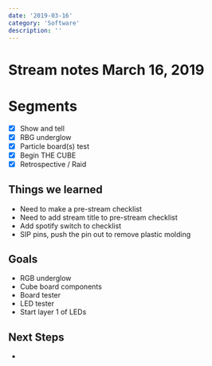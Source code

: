 ```yaml
---
date: '2019-03-16'
category: 'Software'
description: ''
---
```


# Stream notes March 16, 2019

# Segments

- [x] Show and tell
- [x] RBG underglow
- [x] Particle board(s) test
- [x] Begin THE CUBE
- [x] Retrospective / Raid

## Things we learned

- Need to make a pre-stream checklist
- Need to add stream title to pre-stream checklist
- Add spotify switch to checklist
- SIP pins, push the pin out to remove plastic molding

## Goals

- RGB underglow
- Cube board components
- Board tester
- LED tester
- Start layer 1 of LEDs

## Next Steps

-
